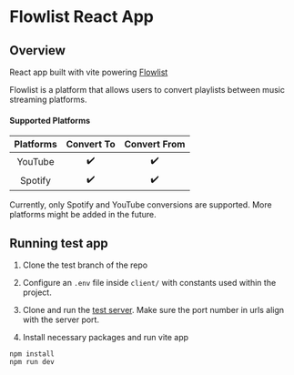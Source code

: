 
# Flowlist React App
## Overview

React app built with vite powering [Flowlist](https://flowlist.co)

Flowlist is a platform that allows users to convert playlists between music streaming platforms.

#### Supported Platforms
| Platforms| Convert To | Convert From |
| :---:   | :---: | :---: |
| YouTube |✔️|✔️|
| Spotify |✔️|✔️|


Currently, only Spotify and YouTube conversions are supported. More platforms might be added in the future.

## Running test app
1. Clone the test branch of the repo

2. Configure an `.env` file inside `client/` with constants used within the project. 

3. Clone and run the [test server](https://github.com/somegamedealbot/flowlist-server). Make sure the port number in urls align with the server port.

4. Install necessary packages and run vite app

```
npm install
npm run dev 
```
